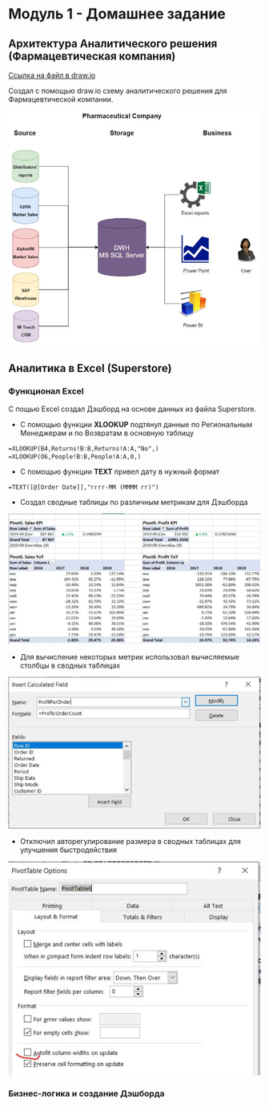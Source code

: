 # Модуль 1 - Домашнее задание

## Архитектура Аналитического решения (Фармацевтическая компания)

[Ссылка на файл в draw.io](https://github.com/nikita-volynets/Data-learn-homework/blob/fa1775525d017a9bc974455457bf65e0bc965867/Module%201/Ar%D1%81hitecture_Pharma.drawio)

Создал с помощью draw.io схему аналитического решения для Фармацевтической компании.

![Schema](https://github.com/nikita-volynets/Data-learn-homework/blob/c819970be16a2bf72dccdb6e068cb853df11386c/Module%201/Architecture_Pharma.JPG)

## Аналитика в Excel (Superstore)

### Функционал Excel

С пощью Excel создал Дэшборд на основе данных из файла Superstore.

+ С помощью функции **XLOOKUP** подтянул данные по Региональным Менеджерам и по Возвратам в основную таблицу
```
=XLOOKUP(B4,Returns!B:B,Returns!A:A,"No",)
=XLOOKUP(O6,People!B:B,People!A:A,0,)
```

+ С помощью функции **TEXT** привел дату в нужный формат 

```
=TEXT([@[Order Date]],"гггг-ММ (ММММ гг)")
```

+ Создал сводные таблицы по различным метрикам для Дэшборда

![Pivot](https://github.com/nikita-volynets/Data-learn-homework/blob/9c651703a0e10c3e905815c947f5f84691e51a83/Module%201/Picture_Pivot.JPG)

+ Для вычисление некоторых метрик использовал вычисляемые столбцы в сводных таблицах

![Calculated](https://github.com/nikita-volynets/Data-learn-homework/blob/9c651703a0e10c3e905815c947f5f84691e51a83/Module%201/Picture_Calculated_Column.JPG)

+ Отключил авторегулирование размера в сводных таблицах для улучшения быстродействия

![Autofit](https://github.com/nikita-volynets/Data-learn-homework/blob/9c651703a0e10c3e905815c947f5f84691e51a83/Module%201/Picture_Autofit.JPG)

### Бизнес-логика и создание Дэшборда
